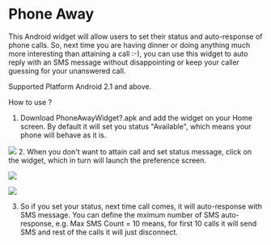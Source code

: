<h1>Phone Away</h1>
This Android widget will allow users to set their status and auto-response of phone calls. So, next time you are having dinner or doing anything much more interesting than attaining a call :-), you can use this widget to auto reply with an SMS message without disappointing or keep your caller guessing for your unanswered call.

Supported Platform Android 2.1 and above.

How to use ?

1. Download PhoneAwayWidget?.apk and add the widget on your Home screen. By default it will set you status "Available", which means your phone will behave as it is.
<p>
<img src="http://imgur.com/8k5qNl.jpg">
2. When you don't want to attain call and set status message, click on the widget, which in turn will launch the preference screen.
<p>
<img src="http://imgur.com/aWi6xl.jpg">
<p>
<img src="http://imgur.com/QYzaMl.jpg">

3. So if you set your status, next time call comes, it will auto-response with SMS message. You can define the mximum number of SMS auto-response, e.g. Max SMS Count = 10 means, for first 10 calls it will send SMS and rest of the calls it will just disconnect. 

